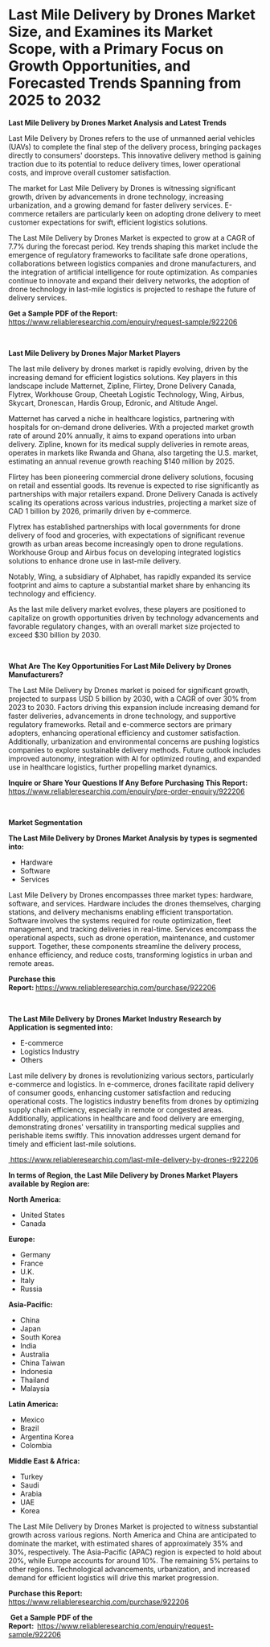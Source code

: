 <p><h1>Last Mile Delivery by Drones Market Size, and Examines its Market Scope, with a Primary Focus on Growth Opportunities, and Forecasted Trends Spanning from 2025 to 2032</h1></p><p><strong>Last Mile Delivery by Drones Market Analysis and Latest Trends</strong></p>
<p><p>Last Mile Delivery by Drones refers to the use of unmanned aerial vehicles (UAVs) to complete the final step of the delivery process, bringing packages directly to consumers' doorsteps. This innovative delivery method is gaining traction due to its potential to reduce delivery times, lower operational costs, and improve overall customer satisfaction. </p><p>The market for Last Mile Delivery by Drones is witnessing significant growth, driven by advancements in drone technology, increasing urbanization, and a growing demand for faster delivery services. E-commerce retailers are particularly keen on adopting drone delivery to meet customer expectations for swift, efficient logistics solutions.</p><p>The Last Mile Delivery by Drones Market is expected to grow at a CAGR of 7.7% during the forecast period. Key trends shaping this market include the emergence of regulatory frameworks to facilitate safe drone operations, collaborations between logistics companies and drone manufacturers, and the integration of artificial intelligence for route optimization. As companies continue to innovate and expand their delivery networks, the adoption of drone technology in last-mile logistics is projected to reshape the future of delivery services.</p></p>
<p><strong>Get a Sample PDF of the Report:&nbsp;</strong> <a href="https://www.reliableresearchiq.com/enquiry/request-sample/922206?utm_campaign=2955&utm_medium=2&utm_source=Github&utm_content=ia&utm_term=18042025&utm_id=last-mile-delivery-by-drones">https://www.reliableresearchiq.com/enquiry/request-sample/922206</a></p>
<p>&nbsp;</p>
<p><strong>Last Mile Delivery by Drones Major Market Players</strong></p>
<p><p>The last mile delivery by drones market is rapidly evolving, driven by the increasing demand for efficient logistics solutions. Key players in this landscape include Matternet, Zipline, Flirtey, Drone Delivery Canada, Flytrex, Workhouse Group, Cheetah Logistic Technology, Wing, Airbus, Skycart, Dronescan, Hardis Group, Edronic, and Altitude Angel.</p><p>Matternet has carved a niche in healthcare logistics, partnering with hospitals for on-demand drone deliveries. With a projected market growth rate of around 20% annually, it aims to expand operations into urban delivery. Zipline, known for its medical supply deliveries in remote areas, operates in markets like Rwanda and Ghana, also targeting the U.S. market, estimating an annual revenue growth reaching $140 million by 2025.</p><p>Flirtey has been pioneering commercial drone delivery solutions, focusing on retail and essential goods. Its revenue is expected to rise significantly as partnerships with major retailers expand. Drone Delivery Canada is actively scaling its operations across various industries, projecting a market size of CAD 1 billion by 2026, primarily driven by e-commerce.</p><p>Flytrex has established partnerships with local governments for drone delivery of food and groceries, with expectations of significant revenue growth as urban areas become increasingly open to drone regulations. Workhouse Group and Airbus focus on developing integrated logistics solutions to enhance drone use in last-mile delivery.</p><p>Notably, Wing, a subsidiary of Alphabet, has rapidly expanded its service footprint and aims to capture a substantial market share by enhancing its technology and efficiency. </p><p>As the last mile delivery market evolves, these players are positioned to capitalize on growth opportunities driven by technology advancements and favorable regulatory changes, with an overall market size projected to exceed $30 billion by 2030.</p></p>
<p>&nbsp;</p>
<p><strong>What Are The Key Opportunities For Last Mile Delivery by Drones Manufacturers?</strong></p>
<p><p>The Last Mile Delivery by Drones market is poised for significant growth, projected to surpass USD 5 billion by 2030, with a CAGR of over 30% from 2023 to 2030. Factors driving this expansion include increasing demand for faster deliveries, advancements in drone technology, and supportive regulatory frameworks. Retail and e-commerce sectors are primary adopters, enhancing operational efficiency and customer satisfaction. Additionally, urbanization and environmental concerns are pushing logistics companies to explore sustainable delivery methods. Future outlook includes improved autonomy, integration with AI for optimized routing, and expanded use in healthcare logistics, further propelling market dynamics.</p></p>
<p><strong>Inquire or Share Your Questions If Any Before Purchasing This Report:</strong> <a href="https://www.reliableresearchiq.com/enquiry/pre-order-enquiry/922206?utm_campaign=2955&utm_medium=2&utm_source=Github&utm_content=ia&utm_term=18042025&utm_id=last-mile-delivery-by-drones">https://www.reliableresearchiq.com/enquiry/pre-order-enquiry/922206</a></p>
<p>&nbsp;</p>
<p><strong>Market Segmentation</strong></p>
<p><strong>The Last Mile Delivery by Drones Market Analysis by types is segmented into:</strong></p>
<p><ul><li>Hardware</li><li>Software</li><li>Services</li></ul></p>
<p><p>Last Mile Delivery by Drones encompasses three market types: hardware, software, and services. Hardware includes the drones themselves, charging stations, and delivery mechanisms enabling efficient transportation. Software involves the systems required for route optimization, fleet management, and tracking deliveries in real-time. Services encompass the operational aspects, such as drone operation, maintenance, and customer support. Together, these components streamline the delivery process, enhance efficiency, and reduce costs, transforming logistics in urban and remote areas.</p></p>
<p><strong>Purchase this Report:&nbsp;</strong><a href="https://www.reliableresearchiq.com/purchase/922206?utm_campaign=2955&utm_medium=2&utm_source=Github&utm_content=ia&utm_term=18042025&utm_id=last-mile-delivery-by-drones">https://www.reliableresearchiq.com/purchase/922206</a></p>
<p>&nbsp;</p>
<p><strong>The Last Mile Delivery by Drones Market Industry Research by Application is segmented into:</strong></p>
<p><ul><li>E-commerce</li><li>Logistics Industry</li><li>Others</li></ul></p>
<p><p>Last mile delivery by drones is revolutionizing various sectors, particularly e-commerce and logistics. In e-commerce, drones facilitate rapid delivery of consumer goods, enhancing customer satisfaction and reducing operational costs. The logistics industry benefits from drones by optimizing supply chain efficiency, especially in remote or congested areas. Additionally, applications in healthcare and food delivery are emerging, demonstrating drones' versatility in transporting medical supplies and perishable items swiftly. This innovation addresses urgent demand for timely and efficient last-mile solutions.</p></p>
<p><a href="https://www.reliableresearchiq.com/last-mile-delivery-by-drones-r922206?utm_campaign=2955&utm_medium=2&utm_source=Github&utm_content=ia&utm_term=18042025&utm_id=last-mile-delivery-by-drones">&nbsp;https://www.reliableresearchiq.com/last-mile-delivery-by-drones-r922206</a></p>
<p><strong>In terms of Region, the Last Mile Delivery by Drones Market Players available by Region are:</strong></p>
<p>
    <p> <strong> North America: </strong>
        <ul>
            <li>United States</li>
            <li>Canada</li>
        </ul>
        </p> 
    <p> <strong> Europe: </strong>
        <ul>
            <li>Germany</li>
            <li>France</li>
            <li>U.K.</li>
            <li>Italy</li>
            <li>Russia</li>
        </ul>
        </p> 
    <p> <strong> Asia-Pacific: </strong>
        <ul>
            <li>China</li>
            <li>Japan</li>
            <li>South Korea</li>
            <li>India</li>
            <li>Australia</li>
            <li>China Taiwan</li>
            <li>Indonesia</li>
            <li>Thailand</li>
            <li>Malaysia</li>
        </ul>
        </p> 
    <p> <strong> Latin America: </strong>
        <ul>
            <li>Mexico</li>
            <li>Brazil</li>
            <li>Argentina Korea</li>
            <li>Colombia</li>
        </ul>
        </p> 
    <p> <strong> Middle East & Africa: </strong>
        <ul>
            <li>Turkey</li>
            <li>Saudi</li>
            <li>Arabia</li>
            <li>UAE</li>
            <li>Korea</li>
        </ul>
    </p>
    </p>
<p><p>The Last Mile Delivery by Drones Market is projected to witness substantial growth across various regions. North America and China are anticipated to dominate the market, with estimated shares of approximately 35% and 30%, respectively. The Asia-Pacific (APAC) region is expected to hold about 20%, while Europe accounts for around 10%. The remaining 5% pertains to other regions. Technological advancements, urbanization, and increased demand for efficient logistics will drive this market progression.</p></p>
<p><strong>Purchase this Report: </strong><a href="https://www.reliableresearchiq.com/purchase/922206?utm_campaign=2955&utm_medium=2&utm_source=Github&utm_content=ia&utm_term=18042025&utm_id=last-mile-delivery-by-drones">https://www.reliableresearchiq.com/purchase/922206</a></p>
<p>&nbsp;<strong>Get a Sample PDF of the Report:&nbsp;&nbsp;</strong><a href="https://www.reliableresearchiq.com/enquiry/request-sample/922206?utm_campaign=2955&utm_medium=2&utm_source=Github&utm_content=ia&utm_term=18042025&utm_id=last-mile-delivery-by-drones">https://www.reliableresearchiq.com/enquiry/request-sample/922206</a></p>
<p><strong></strong></p>
<p><p></p><p></p><p></p></p>
